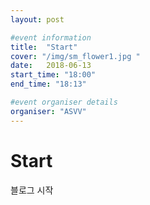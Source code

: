 ```yaml
---
layout: post

#event information
title:  "Start"
cover: "/img/sm_flower1.jpg "
date:   2018-06-13
start_time: "18:00"
end_time: "18:13"

#event organiser details
organiser: "ASVV"
---
```


# Start
블로그 시작
